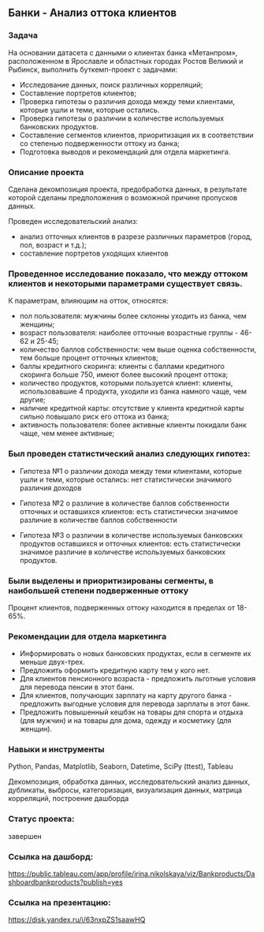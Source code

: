 ## Банки - Анализ оттока клиентов

### Задача

На основании датасета с данными о клиентах банка «Метанпром», расположенном в Ярославле и областных городах Ростов Великий и Рыбинск, выполнить буткемп-проект с задачами:

- Исследование данных, поиск различных корреляций;
- Составление портретов клиентов;
- Проверка гипотезы о различия дохода между теми клиентами, которые ушли и теми, которые остались.
- Проверка гипотезы о различии в количестве используемых банковских продуктов.
- Составление сегментов клиентов, приоритизация их в соответствии со степенью подверженности оттоку из банка;
- Подготовка выводов и рекомендаций для отдела маркетинга.

### Описание проекта

Сделана декомпозиция проекта, предобработка данных, в результате которой сделаны предположения о возможной причине пропусков данных.

Проведен исследовательский анализ:
- анализ отточных клиентов в разрезе различных параметров (город, пол, возраст и т.д.);
- составление портретов уходящих клиентов

### Проведенное исследование показало, что между оттоком клиентов и некоторыми параметрами существует связь.

К параметрам, влияющим на отток, относятся:

- пол пользователя: мужчины более склонны уходить из банка, чем женщины;
- возраст пользователя: наиболее отточные возрастные группы - 46-62 и 25-45;
- количество баллов собственности: чем выше оценка собственности, тем больше процент отточных клиентов;
- баллы кредитного скоринга: клиенты с баллами кредитного скоринга больше 750, имеют более высокий процент оттока;
- количество продуктов, которыми пользуется клиент: клиенты, использовавшие 4 продукта, уходили из банка намного чаще, чем другие;
- наличие кредитной карты: отсутствие у клиента кредитной карты сильно повышало риск его оттока из банка;
- активность пользователя: более активные клиенты покидали банк чаще, чем менее активные;


### Был проведен статистический анализ следующих гипотез:

- Гипотеза №1 о различии дохода между теми клиентами, которые ушли и теми, которые остались: нет статистически значимого различия доходов

- Гипотеза №2 о различие в количестве баллов собственности отточных и оставшихся клиентов: есть статистически значимое различие в количестве баллов собственности

- Гипотеза №3 о различии в количестве используемых банковских продуктов оставшихся и отточных клиентов: есть статистически значимое различие в количестве используемых банковских продуктов.

### Были выделены и приоритизированы сегменты, в наибольшей степени подверженные оттоку

Процент клиентов, подверженных оттоку находится в пределах от 18-65%.

### Рекомендации для отдела маркетинга

- Информировать о новых банковских продуктах, если в сегменте их меньше двух-трех.
- Предложить оформить кредитную карту тем у кого нет.
- Для клиентов пенсионного возраста - предложить льготные условия для перевода пенсии в этот банк.
- Для клиентов, получающих зарплату на карту другого банка - предложить выгодные условия для перевода зарплаты в этот банк.
- Предложить повышенный кешбэк на товары для спорта и отдыха (для мужчин) и на товары для дома, одежду и косметику (для женщин).

### Навыки и инструменты

Python, Pandas, Matplotlib, Seaborn, Datetime, SciPy (ttest), Tableau

Декомпозиция, обработка данных, исследовательский анализ данных, дубликаты, выбросы, категоризация, визуализация данных, матрица корреляций, построение дашборда

### Статус проекта:
завершен

### Ссылка на дашборд:
https://public.tableau.com/app/profile/irina.nikolskaya/viz/Bankproducts/Dashboardbankproducts?publish=yes

### Ссылка на презентацию:
https://disk.yandex.ru/i/63nxpZS1saawHQ
